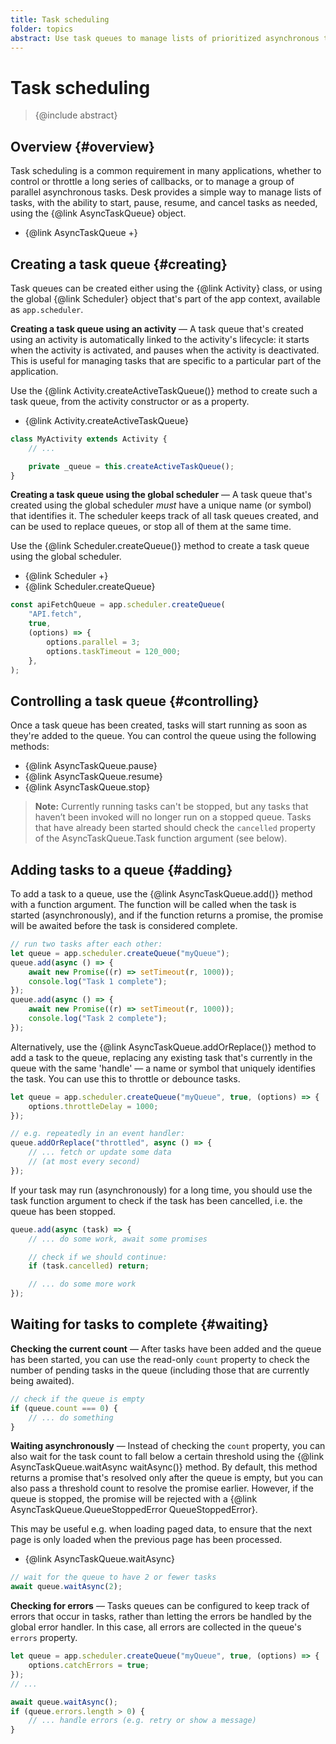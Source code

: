 ```yaml
---
title: Task scheduling
folder: topics
abstract: Use task queues to manage lists of prioritized asynchronous tasks.
---
```


# Task scheduling

> {@include abstract}

## Overview {#overview}

Task scheduling is a common requirement in many applications, whether to control or throttle a long series of callbacks, or to manage a group of parallel asynchronous tasks. Desk provides a simple way to manage lists of tasks, with the ability to start, pause, resume, and cancel tasks as needed, using the {@link AsyncTaskQueue} object.

- {@link AsyncTaskQueue +}

## Creating a task queue {#creating}

Task queues can be created either using the {@link Activity} class, or using the global {@link Scheduler} object that's part of the app context, available as `app.scheduler`.

**Creating a task queue using an activity** — A task queue that's created using an activity is automatically linked to the activity's lifecycle: it starts when the activity is activated, and pauses when the activity is deactivated. This is useful for managing tasks that are specific to a particular part of the application.

Use the {@link Activity.createActiveTaskQueue()} method to create such a task queue, from the activity constructor or as a property.

- {@link Activity.createActiveTaskQueue}

```ts
class MyActivity extends Activity {
	// ...

	private _queue = this.createActiveTaskQueue();
}
```

**Creating a task queue using the global scheduler** — A task queue that's created using the global scheduler _must_ have a unique name (or symbol) that identifies it. The scheduler keeps track of all task queues created, and can be used to replace queues, or stop all of them at the same time.

Use the {@link Scheduler.createQueue()} method to create a task queue using the global scheduler.

- {@link Scheduler +}
- {@link Scheduler.createQueue}

```ts
const apiFetchQueue = app.scheduler.createQueue(
	"API.fetch",
	true,
	(options) => {
		options.parallel = 3;
		options.taskTimeout = 120_000;
	},
);
```

## Controlling a task queue {#controlling}

Once a task queue has been created, tasks will start running as soon as they're added to the queue. You can control the queue using the following methods:

- {@link AsyncTaskQueue.pause}
- {@link AsyncTaskQueue.resume}
- {@link AsyncTaskQueue.stop}

> **Note:** Currently running tasks can't be stopped, but any tasks that haven’t been invoked will no longer run on a stopped queue. Tasks that have already been started should check the `cancelled` property of the AsyncTaskQueue.Task function argument (see below).

## Adding tasks to a queue {#adding}

To add a task to a queue, use the {@link AsyncTaskQueue.add()} method with a function argument. The function will be called when the task is started (asynchronously), and if the function returns a promise, the promise will be awaited before the task is considered complete.

```ts
// run two tasks after each other:
let queue = app.scheduler.createQueue("myQueue");
queue.add(async () => {
	await new Promise((r) => setTimeout(r, 1000));
	console.log("Task 1 complete");
});
queue.add(async () => {
	await new Promise((r) => setTimeout(r, 1000));
	console.log("Task 2 complete");
});
```

Alternatively, use the {@link AsyncTaskQueue.addOrReplace()} method to add a task to the queue, replacing any existing task that's currently in the queue with the same 'handle' — a name or symbol that uniquely identifies the task. You can use this to throttle or debounce tasks.

```ts
let queue = app.scheduler.createQueue("myQueue", true, (options) => {
	options.throttleDelay = 1000;
});

// e.g. repeatedly in an event handler:
queue.addOrReplace("throttled", async () => {
	// ... fetch or update some data
	// (at most every second)
});
```

If your task may run (asynchronously) for a long time, you should use the task function argument to check if the task has been cancelled, i.e. the queue has been stopped.

```ts
queue.add(async (task) => {
	// ... do some work, await some promises

	// check if we should continue:
	if (task.cancelled) return;

	// ... do some more work
});
```

## Waiting for tasks to complete {#waiting}

**Checking the current count** — After tasks have been added and the queue has been started, you can use the read-only `count` property to check the number of pending tasks in the queue (including those that are currently being awaited).

```ts
// check if the queue is empty
if (queue.count === 0) {
	// ... do something
}
```

**Waiting asynchronously** — Instead of checking the `count` property, you can also wait for the task count to fall below a certain threshold using the {@link AsyncTaskQueue.waitAsync waitAsync()} method. By default, this method returns a promise that's resolved only after the queue is empty, but you can also pass a threshold count to resolve the promise earlier. However, if the queue is stopped, the promise will be rejected with a {@link AsyncTaskQueue.QueueStoppedError QueueStoppedError}.

This may be useful e.g. when loading paged data, to ensure that the next page is only loaded when the previous page has been processed.

- {@link AsyncTaskQueue.waitAsync}

```ts
// wait for the queue to have 2 or fewer tasks
await queue.waitAsync(2);
```

**Checking for errors** — Tasks queues can be configured to keep track of errors that occur in tasks, rather than letting the errors be handled by the global error handler. In this case, all errors are collected in the queue's `errors` property.

```ts
let queue = app.scheduler.createQueue("myQueue", true, (options) => {
	options.catchErrors = true;
});
// ...

await queue.waitAsync();
if (queue.errors.length > 0) {
	// ... handle errors (e.g. retry or show a message)
}
```
